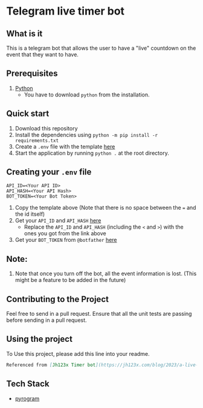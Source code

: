 # Telegram live timer bot

## What is it

This is a telegram bot that allows the user to have a "live" countdown on the event that they want to have.

## Prerequisites

1. [Python](https://www.python.org/ "Python Official Website")
   - You have to download `python` from the installation.

## Quick start

1. Download this repository
2. Install the dependencies using `python -m pip install -r requirements.txt`
3. Create a `.env` file with the template [here](#creating-your-env-file)
4. Start the application by running `python .` at the root directory.

## Creating your `.env` file

```env
API_ID=<Your API ID>
API_HASH=<Your API Hash>
BOT_TOKEN=<Your Bot Token>
```

1. Copy the template above (Note that there is no space between the `=` and the id itself)
2. Get your `API_ID` and `API_HASH` [here](https://my.telegram.org/apps/create)
   - Replace the `API_ID` and `API_HASH` (including the `<` and `>`) with the ones you got from the link above
3. Get your `BOT_TOKEN` from `@botfather` [here](https://core.telegram.org/bots)

## Note:

1. Note that once you turn off the bot, all the event information is lost. (This might be a feature to be added in the future)

## Contributing to the Project

Feel free to send in a pull request.
Ensure that all the unit tests are passing before sending in a pull request.

## Using the project

To Use this project, please add this line into your readme.

```markdown
Referenced from [Jh123x Timer bot](https://jh123x.com/blog/2023/a-live-countdown-telegram-bot/)
```

## Tech Stack

- [pyrogram](https://docs.pyrogram.org/)
